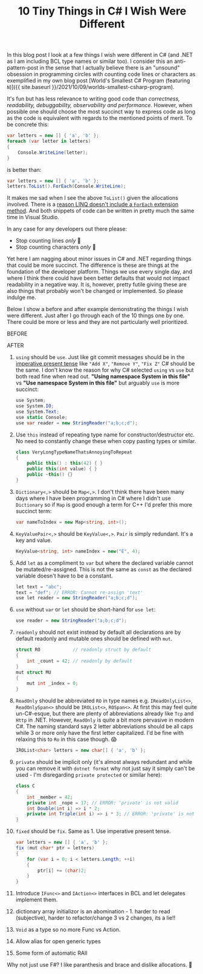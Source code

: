 ﻿---
layout: post
title: 10 Tiny Things in C# I Wish Were Different
---
In this blog post I look at a few things I wish were different in C# (and .NET
as I am including BCL type names or similar too). I consider this an
anti-pattern-post in the sense that I actually believe there is an "unsound"
obsession in programming circles with counting code lines or characters as
exemplified in my own blog post [World's Smallest C# Program (featuring `N`)]({{
site.baseurl }}/2021/10/09/worlds-smallest-csharp-program). 

It's fun but has less relevance to writing good code than *correctness,
readability, debuggability, observability and performance*. However, when
possible one should choose the most succinct way to express code as long as the
code is equivalent with regards to the mentioned points of merit. To be
concrete this:
```csharp
var letters = new [] { 'a', 'b' };
foreach (var letter in letters)
{
    Console.WriteLine(letter);
}
```
is better than:
```csharp
var letters = new [] { 'a', 'b' };
letters.ToList().ForEach(Console.WriteLine);
```
It makes me sad when I see the above `ToList()` given the allocations involved.
There is a [reason LINQ doesn't include a `ForEach` extension
method](https://ericlippert.com/2009/05/18/foreach-vs-foreach/). And both
snippets of code can be written in pretty much the same time in Visual Studio.

In any case for any developers out there please:
 * Stop counting lines *only* 🤞
 * Stop counting characters *only* 🤞

Yet here I am nagging about minor issues in C# and .NET regarding things that
could be more succinct. The difference is these are things at the foundation of
the developer platform. Things we use every single day, and where I think there
could have been better defaults that would not impact readability in a negative
way. It is, however, pretty futile giving these are also things that probably
won't be changed or implemented. So please indulge me.

Below I show a before and after example demonstrating the things I wish were
different. Just after I go through each of the 10 things one by one. There could
be more or less and they are not particularly well prioritized.

BEFORE

AFTER


 1. `using` should be `use`. Just like git commit messages should be in the
    [imperative present
    tense](https://git.kernel.org/pub/scm/git/git.git/tree/Documentation/SubmittingPatches?h=v2.36.1#n181)
    like `"Add X"`, `"Remove Y"`, `"Fix Z"` C# should be the same. I don't know
    the reason for why C# selected `using` vs `use` but both read fine when read
    out. **"Using namespace System in this file"** vs **"Use namespace System in
    this file"** but arguably `use` is more succinct:
    ```csharp
    use System;
    use System.IO;
    use System.Text;
    use static Console;
    use var reader = new StringReader("a;b;c;d"); 
    ```
2. Use `this` instead of repeating type name for constructor/destructor etc. No
   need to constantly change these when copy pasting types or similar.
   ```csharp
   class VeryLongTypeNameThatsAnnoyingToRepeat
   {
       public this() : this(42) { }
       public this(int value) { }
       public ~this() {}
   }
   ``` 
3. `Dictionary<,>` should be `Map<,>`. I don't think there have been many days
   where I have been programming in C# where I didn't use `Dictionary` so if
   `Map` is good enough a term for C++ I'd prefer this more succinct term:
   ```csharp
   var nameToIndex = new Map<string, int>();
   ```
4. `KeyValuePair<,>` should be `KeyValue<,>`. `Pair` is simply redundant. It's a
   key and value.
   ```csharp
   KeyValue<string, int> nameIndex = new("E", 4);
   ``` 
5. Add `let` as a compliment to `var` but where the declared variable cannot be
   mutated/re-assigned. This is not the same as `const` as the declared variable
   doesn't have to be a constant.
   ```csharp
   let text = "abc";
   text = "def"; // ERROR: Cannot re-assign 'text'
   use let reader = new StringReader("a;b;c;d");
   ``` 
6. `use` without `var` or `let` should be short-hand for `use let`:
   ```csharp
   use reader = new StringReader("a;b;c;d");
   ``` 
7. `readonly` should not exist instead by default all declarations are by
   default readonly and mutable ones should be defined with `mut`.
   ```csharp
   struct RO            // readonly struct by default
   {
       int _count = 42; // readonly by default
   }
   mut struct MU
   {
       mut int _index = 0;
   }
   ```
8. `ReadOnly` should be abbreviated `RO` in type names e.g. `IReadOnlyList<>`,
   `ReadOnlySpan<>` should be `IROList<>`, `ROSpan<>`. At first this may feel
   quite un-C#-esque, but there are plenty of abbreviations already like `Tcp`
   and `Http` in .NET. However, `ReadOnly` is quite a bit more pervasive in
   modern C#. The naming standard says 2 letter abbreviations should be all caps
   while 3 or more only have the first letter capitalized. I'd be fine with
   relaxing this to `Ro` in this case though. 😱
   ```csharp
   IROList<char> letters = new char[] { 'a', 'b' };
   ```
9. `private` should be implicit only (it's almost always redundant and while you
   can remove it with `dotnet format` why not just say it simply can't be used -
   I'm disregarding `private protected` or similar here):
   ```csharp
   class C
   {
       int _member = 42;
       private int _nope = 17; // ERROR: 'private' is not valid
       int Double(int i) => i * 2;
       private int Triple(int i) => i * 3; // ERROR: 'private' is not valid
   }
   ``` 
10. `fixed` should be `fix`. Same as 1. Use imperative present tense.
    ```csharp
    var letters = new [] { 'a', 'b' };
    fix (mut char* ptr = letters)
    {
        for (var i = 0; i < letters.Length; ++i)
        {
            ptr[i] += (char)2;
        }
    }
    ```


10. Introduce `IFunc<>` and `IAction<>` interfaces in BCL and let delegates
    implement them.
9. dictionary array initializor is an abomination - 1. harder to read (subjective), harder to refactor/change 3 vs 2 changes, its a lie!! 
13. `Void` as a type so no more Func vs Action. 
14. Allow alias for open generic types
15. Some form of automatic RAII

Why not just use F#? I like paranthesis and brace and dislike allocations. 🤷‍
